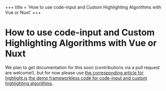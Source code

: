 +++
title = 'How to use code-input and Custom Highlighting Algorithms with Vue or Nuxt'
+++

# How to use code-input and Custom Highlighting Algorithms with Vue or Nuxt

We plan to get documentation for this soon (contributions via a pull request are welcome!), but for now please use [the corresponding article for highlight.js](../hljs) [the demo frameworkless code for code-input and custom highlighting algorithms](../../#demo-preset-custom).
